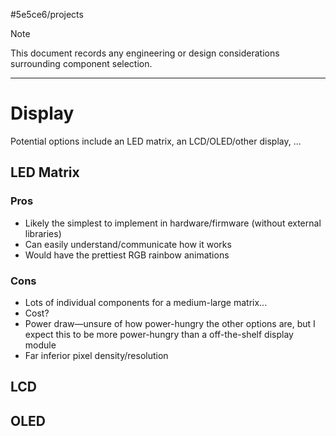 #5e5ce6/projects 

> [!NOTE]  
> This document records any engineering or design considerations surrounding component selection.

---

# Display

Potential options include an LED matrix, an LCD/OLED/other display, ...

## LED Matrix

### Pros
- Likely the simplest to implement in hardware/firmware (without external libraries)
- Can easily understand/communicate how it works
- Would have the prettiest RGB rainbow animations

### Cons
- Lots of individual components for a medium-large matrix...
- Cost?
- Power draw—unsure of how power-hungry the other options are, but I expect this to be more power-hungry than a off-the-shelf display module
- Far inferior pixel density/resolution

## LCD



## OLED


